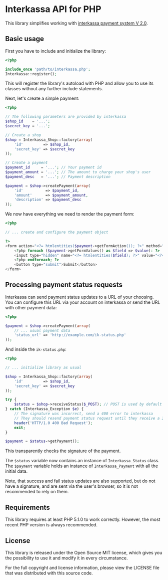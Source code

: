 Interkassa API for PHP
======================

This library simplifies working with [interkassa payment system V 2.0](http://new.interkassa.com).

Basic usage
-----------

First you have to include and initialize the library:

```php
<?php

include_once 'path/to/interkassa.php';
Interkassa::register();
```

This will register the library's autoload with PHP and allow you to use its
classes without any further include statements.

Next, let's create a simple payment:

```php
<?php

// The following parameters are provided by interkassa
$shop_id    = '...';
$secret_key = '...';

// Create a shop
$shop = Interkassa_Shop::factory(array(
    'id'         => $shop_id,
    'secret_key' => $secret_key
));

// Create a payment
$payment_id     = '...'; // Your payment id
$payment_amount = '...'; // The amount to charge your shop's user
$payment_desc   = '...'; // Payment description

$payment = $shop->createPayment(array(
    'id'          => $payment_id,
    'amount'      => $payment_amount,
    'description' => $payment_desc
));
```

We now have everything we need to render the payment form:

```php
<?php

// ... create and configure the payment object

?>
<form action="<?= htmlentities($payment->getFormAction()); ?>" method="post">
    <?php foreach ($payment->getFormValues() as $field => $value): ?>
    <input type="hidden" name="<?= htmlentities($field); ?>" value="<?= htmlentities($value); ?>" />
    <?php endforeach; ?>
    <button type="submit">Submit</button>
</form>
```

Processing payment status requests
----------------------------------

Interkassa can send payment status updates to a URL of your choosing. You can
configure this URL via your account on interkassa or send the URL with other
payment data:

```php
<?php

$payment = $shop->createPayment(array(
    // ... usual payment data
    'status_url' => 'http://example.com/ik-status.php'
));
```

And inside the `ik-status.php`:

```php
<?php

// ... initialize library as usual

$shop = Interkassa_Shop::factory(array(
    'id'         => $shop_id,
    'secret_key' => $secret_key
));

try {
    $status = $shop->receiveStatus($_POST); // POST is used by default
} catch (Interkassa_Exception $e) {
    // The signature was incorrect, send a 400 error to interkassa
    // They should resend payment status request until they receive a 200 status
    header('HTTP/1.0 400 Bad Request');
    exit;
}

$payment = $status->getPayment();
```

This transparently checks the signature of the payment.

The `$status` variable now contains an instance of `Interkassa_Status` class. The
`$payment` variable holds an instance of `Interkassa_Payment` with all the initial
data.

Note, that success and fail status updates are also supported, but do not have
a signature, and are sent via the user's browser, so it is not recommended to
rely on them.

Requirements
------------

This library requires at least PHP 5.1.0 to work correctly. However, the most
recent PHP version is always recommended.

License
-------

This library is released under the Open Source MIT license, which gives you the
possibility to use it and modify it in every circumstance.

For the full copyright and license information, please view the LICENSE
file that was distributed with this source code.
